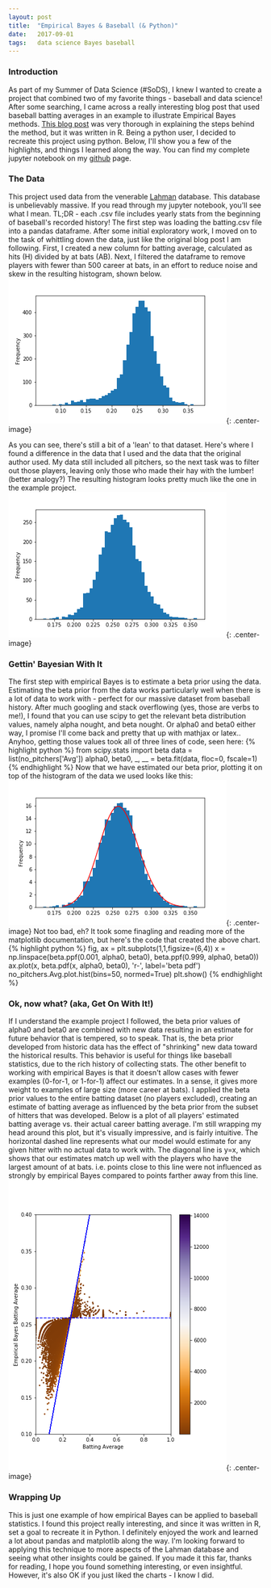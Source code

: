 ```yaml
---
layout: post
title:  "Empirical Bayes & Baseball (& Python)"
date:   2017-09-01
tags:   data science Bayes baseball
---
```

### Introduction
As part of my Summer of Data Science (#SoDS), I knew I wanted to create a project that combined two of my favorite things - baseball and data science! After some searching, I came across a really interesting blog post that used baseball batting averages in an example to illustrate Empirical Bayes methods. [This blog post][eb-baseball] was very thorough in explaining the steps behind the method, but it was written in R. Being a python user, I decided to recreate this project using python. Below, I'll show you a few of the highlights, and things I learned along the way. You can find my complete jupyter notebook on my [github][ipynb] page.

### The Data
This project used data from the venerable [Lahman][Lahman] database. This database is unbelievably massive. If you read through my jupyter notebook, you'll see what I mean. TL;DR - each .csv file includes yearly stats from the beginning of baseball's recorded history! The first step was loading the batting.csv file into a pandas dataframe. After some initial exploratory work, I moved on to the task of whittling down the data, just like the original blog post I am following. First, I created a new column for batting average, calculated as hits (H) divided by at bats (AB). Next, I filtered the dataframe to remove players with fewer than 500 career at bats, in an effort to reduce noise and skew in the resulting histogram, shown below.
![Career_500_histogram](/assets/Career_500_hist.png){: .center-image}

As you can see, there's still a bit of a 'lean' to that dataset. Here's where I found a difference in the data that I used and the data that the original author used. My data still included all pitchers, so the next task was to filter out those players, leaving only those who made their hay with the lumber! (better analogy?) The resulting histogram looks pretty much like the one in the example project.
![no_pitchers_histogram](/assets/no_pitchers_hist.png){: .center-image}

### Gettin' Bayesian With It
The first step with empirical Bayes is to estimate a beta prior using the data. Estimating the beta prior from the data works particularly well when there is a lot of data to work with - perfect for our massive dataset from baseball history. After much googling and stack overflowing (yes, those are verbs to me!), I found that you can use scipy to get the relevant beta distribution values, namely alpha nought, and beta nought. Or alpha0 and beta0 either way, I promise I'll come back and pretty that up with mathjax or latex.. Anyhoo, getting those values took all of three lines of code, seen here:
{% highlight python %}
from scipy.stats import beta
data = list(no_pitchers['Avg'])
alpha0, beta0, _, __ = beta.fit(data, floc=0, fscale=1)
{% endhighlight %}
Now that we have estimated our beta prior, plotting it on top of the histogram of the data we used looks like this:
![hist_with_beta_dist](/assets/hist_with_beta_dist.png){: .center-image}
Not too bad, eh? It took some finagling and reading more of the matplotlib documentation, but here's the code that created the above chart.
{% highlight python %}
fig, ax = plt.subplots(1,1,figsize=(6,4))
x = np.linspace(beta.ppf(0.001, alpha0, beta0),
               beta.ppf(0.999, alpha0, beta0))
ax.plot(x, beta.pdf(x, alpha0, beta0), 'r-', label='beta pdf')
no_pitchers.Avg.plot.hist(bins=50, normed=True)
plt.show()
{% endhighlight %}
### Ok, now what? (aka, Get On With It!)
If I understand the example project I followed, the beta prior values of alpha0 and beta0 are combined with new data resulting in an estimate for future behavior that is tempered, so to speak. That is, the beta prior developed from historic data has the effect of "shrinking" new data toward the historical results. This behavior is useful for things like baseball statistics, due to the rich history of collecting stats. The other benefit to working with empirical Bayes is that it doesn't allow cases with fewer examples (0-for-1, or 1-for-1) affect our estimates. In a sense, it gives more weight to examples of large size (more career at bats). I applied the beta prior values to the entire batting dataset (no players excluded), creating an estimate of batting average as influenced by the beta prior from the subset of hitters that was developed. Below is a plot of all players' estimated batting average vs. their actual career batting average. I'm still wrapping my head around this plot, but it's visually impressive, and is fairly intuitive. The horizontal dashed line represents what our model would estimate for any given hitter with no actual data to work with. The diagonal line is y=x, which shows that our estimates match up well with the players who have the largest amount of at bats. i.e. points close to this line were not influenced as strongly by empirical Bayes compared to points farther away from this line.
![eb_estimates](/assets/eb_estimates_cbar.png){: .center-image}
### Wrapping Up
This is just one example of how empirical Bayes can be applied to baseball statistics. I found this project really interesting, and since it was written in R, set a goal to recreate it in Python. I definitely enjoyed the work and learned a lot about pandas and matplotlib along the way. I'm looking forward to applying this technique to more aspects of the Lahman database and seeing what other insights could be gained. If you made it this far, thanks for reading, I hope you found something interesting, or even insightful. However, it's also OK if you just liked the charts - I know I did.

[eb-baseball]:http://varianceexplained.org/r/empirical_bayes_baseball/
[ipynb]:https://github.com/coldfashioned/DataSci/blob/master/baseball/Parse_Lahman.ipynb
[Lahman]:http://seanlahman.com
